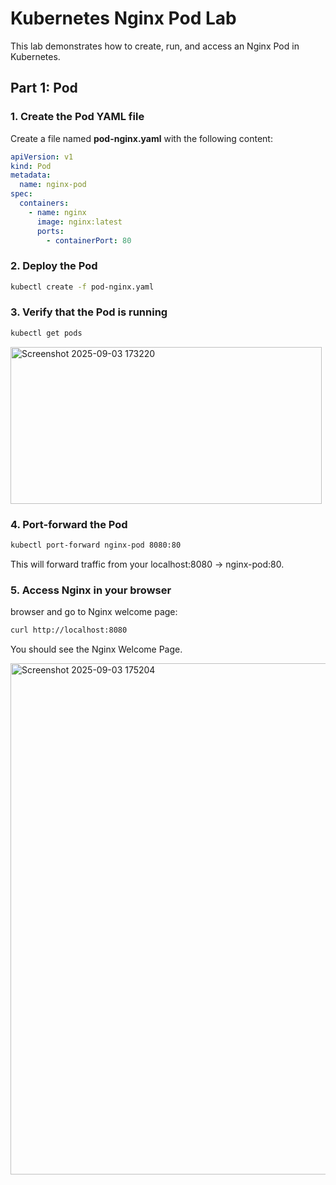 # Kubernetes Nginx Pod Lab

This lab demonstrates how to create, run, and access an Nginx Pod in Kubernetes.

## Part 1: Pod

### 1. Create the Pod YAML file

Create a file named **pod-nginx.yaml** with the following content:

```yaml
apiVersion: v1
kind: Pod
metadata:
  name: nginx-pod
spec:
  containers:
    - name: nginx
      image: nginx:latest
      ports:
        - containerPort: 80
```

### 2. Deploy the Pod

```bash
kubectl create -f pod-nginx.yaml
```

### 3. Verify that the Pod is running

```bash
kubectl get pods
```

<img width="498" height="251" alt="Screenshot 2025-09-03 173220" src="https://github.com/user-attachments/assets/809ad9ae-8b89-4662-a30b-006e48f97fc6" />


### 4. Port-forward the Pod

```bash
kubectl port-forward nginx-pod 8080:80
```
This will forward traffic from your localhost:8080 → nginx-pod:80.

### 5. Access Nginx in your browser

browser and go to Nginx welcome page:
```bash
curl http://localhost:8080
```
You should see the Nginx Welcome Page.


<img width="905" height="818" alt="Screenshot 2025-09-03 175204" src="https://github.com/user-attachments/assets/5fde6f1c-95e4-4d69-af50-63060eecc946" />








